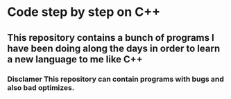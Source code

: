 # Code step by step on C++
## This repository contains a bunch of programs I have been doing along the days in order to learn a new language to me like C++
### **Disclamer** This repository can contain programs with bugs and also bad optimizes.
